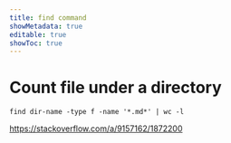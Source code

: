 ```yaml
---
title: find command
showMetadata: true
editable: true
showToc: true
---
```


# Count file under a directory
```shell
find dir-name -type f -name '*.md*' | wc -l
```
https://stackoverflow.com/a/9157162/1872200

